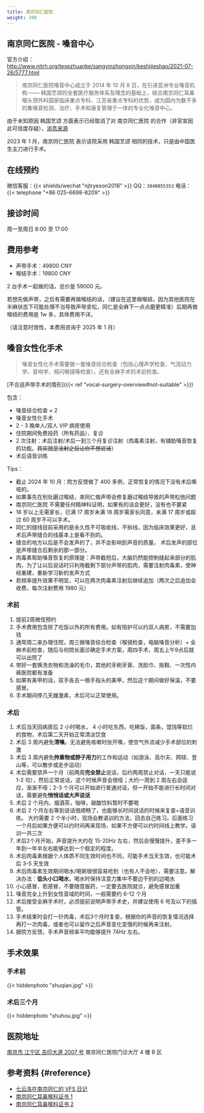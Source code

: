 ```yaml
---
title: 南京同仁医院
weight: 200
---
```


## 南京同仁医院 - 嗓音中心

官方介绍：<http://www.njtrh.org/tesezhuanke/sangyinzhongxin/keshijieshao/2021-07-26/5777.html>

> 南京同仁医院嗓音中心成立于 2014 年 10 月 8 日，在引进亚洲专业嗓音机构 —— 韩国艺颂的全套医疗服务体系及理念的基础上，结合南京同仁耳鼻喉头颈外科国家临床重点专科、江苏省重点专科的优势，成为国内为数不多的集嗓音检测、治疗、手术和康复管理于一体的专业化嗓音中心。

由于未知原因 韩国艺颂 方面表示已经取消了对 南京同仁医院 的合作（非官宣因此可信度存疑），[消息来源](yeson-canceled.jpg)

2023 年 1 月，南京同仁医院 表示该院采用 韩国艺颂 相同的技术，只是由中国医生主刀进行手术。

## 在线预约

微信客服：{{< shields/wechat "njtryeson2016" >}}
QQ：`3040055353`
电话：{{< telephone "+86 025-6698-8209" >}}

## 接诊时间

周一至周日 8:00 至 17:00

## 费用参考

- 声带手术：49800 CNY
- 喉结手术：19800 CNY

2 台手术一起做的话，总价是 59000 元。

若想先做声带，之后有需要再做喉结的话，（建议在这里做喉结，因为其他医院在半麻状态下可能处理不当导致声带变松，同仁是全麻下一点点磨更精准）后期再做喉结的费用是 1w 多，具体费用不详。

（请注意时效性，本费用咨询于 2025 年 1 月）

## 嗓音女性化手术

> 嗓音女性化手术需要做一套嗓音综合检查（包括心理声学检查，气流动力学，音响学，频闪喉镜等检查），还有全麻手术的术前检查。

[不合适声带手术的情形]({{< ref "vocal-surgery-overview#not-suitable" >}})

包含：

- 嗓音综合检查 &times; 2
- 嗓音女性化手术
- 2 - 3 晚单人/双人 VIP 病房使用
- 住院期间免费投药（所有药品）、复诊
- 2 次注射：术后注射/术后一到三个月复诊注射（肉毒素注射，有辅助嗓音恢复的功能。~~其实就是注射之后让你不想说话~~）
- 术后语音训练

Tips：

- 截止 2024 年 10 月：院方反馈做了 400 多例，正常恢复的情况下没有术后嘶哑的。
- 如果事先在别处磨过喉结，来同仁做声带会修复磨过喉结导致的声带松弛问题
- 南京同仁医院 不需要任何精神科证明，如果有的话会更好，没有也不要紧
- 18 岁以上无需家长，已满 17 周岁未满 18 周岁需家长同意，未满 17 周岁或超过 60 周岁不可以手术。
- 同仁的缝线目前采用的是永久性不可吸收线，不拆线，因为临床效果更好，且术后声带缝合的线基本上是看不到的。
- 缝合的地方以后是不会发声的了，并不会影响到声音的质量。 术后发声的部位是声带缝合后剩余的那一部分。
- 肉毒素帮助嗓音恢复的原理是：声带截短后，大脑仍然能控制缝起来部分的肌肉，为了让以后说话时只利用截剩下部分声带的肌肉，需要注射肉毒素，使神经重建，重新学习新的发声方式
- 若频率提升效果不明显，可以在两次肉毒素注射后继续追加（两次之后追加会收费，每次注射费用 1980 元）

### 术前

1. 提前2周微信预约
1. 手术费用包含除了吃饭以外的所有费用。如有陪护可以约双人病房，不需要加钱
1. 通常周二来办理住院，周三做嗓音综合检查（喉镜检查，电脑嗓音分析）+ 全麻术前检查，随后与何院长面诊确定手术方案，周四手术，周五上午9点后就可以出院了
1. 带好一套换洗衣物和洗澡的毛巾，其他的牙刷牙膏、洗脸巾、拖鞋、一次性内裤医院都有准备
1. 如果有美甲的话，双手各去一根手指头的美甲，然后这个期间做好保温，不要感冒。
1. 手术期间停几天雌激素，术后可以正常使用。

### 术后

1. 术后当天回病房后 2 小时喝水， 4 小时吃东西，吃稀饭，面条，馄饨等软烂的食物，术后第二天开始正常清淡饮食
1. 术后 3 周内避免**清嗓**。无法避免咳嗽时张开嘴，使空气外流减少手术部位的刺激
1. 术后 3 周内避免**拎重物或脖子用力**的工作和运动（如游泳、高尔夫、网球、登山等，可以散步或走步运动）
1. 术后需要禁声一个月（前两周**完全禁止**说话，后约两周禁止对话，一天只能说 1-2 句），然后正常说话，这个时候声音会很哑；大约一周到 2 周左右会适应，渐渐不哑；2-3 个月可以开始进行普通对话，但一开始不能进行长时间对话，需要避免**悄悄话或大声说话**
1. 术后 2 个月内，烟酒茶，咖啡，碳酸饮料暂时不要喝
1. 术后 2 个月左右等到说话很顺畅了，也能够长时间说话的时候来复查+语音训练。 大约需要 2 个半小时，现场会教语训的方法，回去自己练习。后面练习一个月后如果方便可以约时间再来现场，如果不方便可以约时间线上教学。语训一共三次
1. 术后2个月开始，声音提升大约在 15-20Hz 左右，然后会慢慢提升，差不多一年到一年半左右能够达到一个稳定的程度。
1. 术后肉毒素根据个人体质不同生效时间也不同，可能手术当天生效，也可能术后 3-5 天生效
1. 术后肉毒素生效期间喝水/喝粥很很容易呛到（也有人不会呛），需要注意。解决办法：**低头小口喝水**，喝水时保持注意力集中不要边干别的边喝水
1. 小心感冒，若感冒，不要随意服药，一定要去医院就诊，避免感冒加重
1. 嗓音完全上升到女性音域的时间，一般需要约 6-12 个月
1. 术后接受全麻手术时，必须提前说明声带手术史，并建议使用 6 号及以下的插管。
1. 手术结束时会打一针肉毒，术后3个月时复查，根据你的声音的恢复情况选择再打一次肉毒，或者也可以留作之后声音变化变慢的时候再来注射。
1. 据院方反馈，手术声音频率平均能够提升 74Hz 左右。

## 手术效果

### 手术前

{{< hiddenphoto "shuqian.jpg" >}}

### 术后三个月

{{< hiddenphoto "shuhou.jpg" >}}

## 医院地址

[南京市 江宁区 吉印大道 2007 号](https://amap.com/place/B00190AGM3)
南京同仁医院门诊大厅 4 楼 B 区

## 参考资料 {#reference}

- [七云洛在南京同仁的 VFS 日记](https://t.me/vfs7yunluo)
- [南京同仁耳鼻喉科证书 1](tongren-certification1.jpg)
- [南京同仁耳鼻喉科证书 2](tongren-certification2.jpg)
